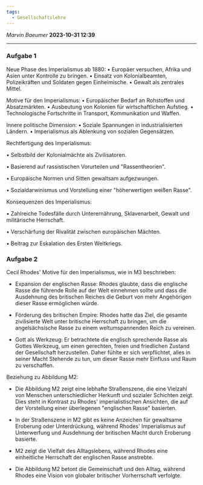 ```yaml
---
tags:
  - Gesellschaftslehre
---
```

*Marvin Baeumer* **2023-10-31 12:39**

---
### Aufgabe 1
Neue Phase des Imperialismus ab 1880:
    • Europäer versuchen, Afrika und Asien unter Kontrolle zu bringen.
    • Einsatz von Kolonialbeamten, Polizeikräften und Soldaten gegen Einheimische.
    • Gewalt als zentrales Mittel.
    
Motive für den Imperialismus:
    • Europäischer Bedarf an Rohstoffen und Absatzmärkten.
    • Ausbeutung von Kolonien für wirtschaftlichen Aufstieg.
    • Technologische Fortschritte in Transport, Kommunikation und Waffen.

Innere politische Dimension:
    • Soziale Spannungen in industrialisierten Ländern.
    • Imperialismus als Ablenkung von sozialen Gegensätzen.

Rechtfertigung des Imperialismus:

• Selbstbild der Kolonialmächte als Zivilisatoren.

• Basierend auf rassistischen Vorurteilen und "Rassentheorien".

• Europäische Normen und Sitten gewaltsam aufgezwungen.

• Sozialdarwinismus und Vorstellung einer "höherwertigen weißen Rasse".

Konsequenzen des Imperialismus:

• Zahlreiche Todesfälle durch Unterernährung, Sklavenarbeit, Gewalt und militärische Herrschaft.

• Verschärfung der Rivalität zwischen europäischen Mächten.

• Beitrag zur Eskalation des Ersten Weltkriegs.
### Aufgabe 2
Cecil Rhodes' Motive für den Imperialismus, wie in M3 beschrieben:
- Expansion der englischen Rasse: Rhodes glaubte, dass die englische Rasse die führende Rolle auf der Welt einnehmen sollte und dass die Ausdehnung des britischen Reiches die Geburt von mehr Angehörigen dieser Rasse ermöglichen würde.

- Förderung des britischen Empire: Rhodes hatte das Ziel, die gesamte zivilisierte Welt unter britische Herrschaft zu bringen, um die angelsächsische Rasse zu einem weltumspannenden Reich zu vereinen.

- Gott als Werkzeug: Er betrachtete die englisch sprechende Rasse als Gottes Werkzeug, um einen gerechten, freien und friedlichen Zustand der Gesellschaft herzustellen. Daher fühlte er sich verpflichtet, alles in seiner Macht Stehende zu tun, um dieser Rasse mehr Einfluss und Raum zu verschaffen.

Beziehung zu Abbildung M2:
- Die Abbildung M2 zeigt eine lebhafte Straßenszene, die eine Vielzahl von Menschen unterschiedlicher Herkunft und sozialer Schichten zeigt. Dies steht in Kontrast zu Rhodes' imperialistischen Ansichten, die auf der Vorstellung einer überlegenen "englischen Rasse" basierten.

- In der Straßenszene in M2 gibt es keine Anzeichen für gewaltsame Eroberung oder Unterdrückung, während Rhodes' Imperialismus auf Unterwerfung und Ausdehnung der britischen Macht durch Eroberung basierte.

- M2 zeigt die Vielfalt des Alltagslebens, während Rhodes eine einheitliche Herrschaft der englischen Rasse anstrebte.

- Die Abbildung M2 betont die Gemeinschaft und den Alltag, während Rhodes eine Vision von globaler britischer Vorherrschaft verfolgte.